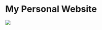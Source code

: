 # My Personal Website
<img src="https://cdn.discordapp.com/attachments/539846437203214358/870582609812549662/unknown.png">
